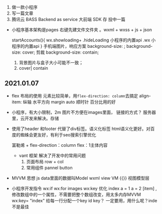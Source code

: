 1. 做一款小程序
2. 写一篇文章
3. 腾讯云   BASS    Backend as service
  大前端    SDK 存
  投中一篇  

- 小程序基本架构是pages
右键先建文件文件夹 。wxml + wxss +  js + json

  startAccounts(){
    wx.showloading+ .hideLoading 小程序的内置api
    .wx 小程序的内置api
  }
  手机端图片，响应方案  background-size: ;
  background-size: cover;   剪裁
  background-size: contain;    
  1. 背景图片与盒子大小可能不一致；
  3. cover| contain
## 2021.01.07
- flex 布局的使用
  元素比较简单，用` flex-direction: column `去搞定
  align-item: 纵轴 水平方向
  margin auto 顺时针
  百分比用的好
- 小程序，有大小限制，2m
  图片不方便在images里面，
  链接的方式？ 服务器里，云开发来解决。存储

- 使用了header 和footer 代替了div标签。语义化标签
  html语义化更好。对百度的蜘蛛会更友好，有利于seo搜索引擎优化

  富勒烯 + flex-direction：column flex：1主体内容

  - vant 框架 解决了开发中的常用问题
    1. 页面布局 row + col
    2. 常用组件
    pannel button 

- MVVM 思想
  js data里面的数据叫Model
  wxml view 
  VM {{}} 视图模型层
  
- 小程序开发指令
  wx:if
  wx:for images
  wx:key 优化 index
  a = 1  a = 2
  [item]  ,修改数组中的一个属性，不需要把整个数组改变，用太多内存MVVM wx:key= "index" 给每一行分配一个key
  id key？
  一定要用，用什么呢？inde不是最佳
  
